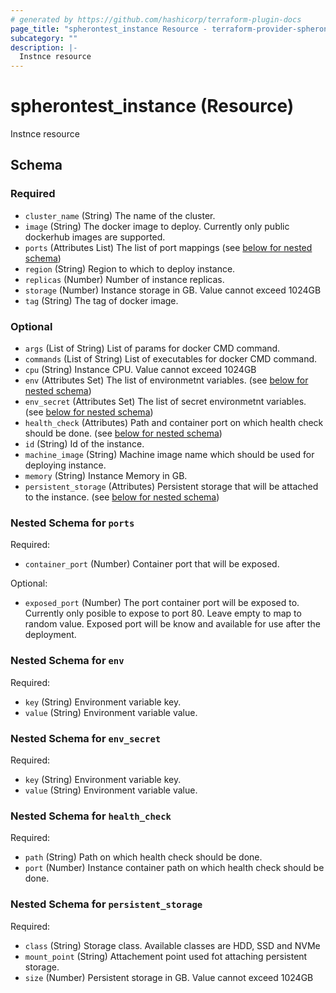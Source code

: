 ```yaml
---
# generated by https://github.com/hashicorp/terraform-plugin-docs
page_title: "spherontest_instance Resource - terraform-provider-spherontest"
subcategory: ""
description: |-
  Instnce resource
---
```


# spherontest_instance (Resource)

Instnce resource



<!-- schema generated by tfplugindocs -->
## Schema

### Required

- `cluster_name` (String) The name of the cluster.
- `image` (String) The docker image to deploy. Currently only public dockerhub images are supported.
- `ports` (Attributes List) The list of port mappings (see [below for nested schema](#nestedatt--ports))
- `region` (String) Region to which to deploy instance.
- `replicas` (Number) Number of instance replicas.
- `storage` (Number) Instance storage in GB. Value cannot exceed 1024GB
- `tag` (String) The tag of docker image.

### Optional

- `args` (List of String) List of params for docker CMD command.
- `commands` (List of String) List of executables for docker CMD command.
- `cpu` (String) Instance CPU. Value cannot exceed 1024GB
- `env` (Attributes Set) The list of environmetnt variables. (see [below for nested schema](#nestedatt--env))
- `env_secret` (Attributes Set) The list of secret environmetnt variables. (see [below for nested schema](#nestedatt--env_secret))
- `health_check` (Attributes) Path and container port on which health check should be done. (see [below for nested schema](#nestedatt--health_check))
- `id` (String) Id of the instance.
- `machine_image` (String) Machine image name which should be used for deploying instance.
- `memory` (String) Instance Memory in GB.
- `persistent_storage` (Attributes) Persistent storage that will be attached to the instance. (see [below for nested schema](#nestedatt--persistent_storage))

<a id="nestedatt--ports"></a>
### Nested Schema for `ports`

Required:

- `container_port` (Number) Container port that will be exposed.

Optional:

- `exposed_port` (Number) The port container port will be exposed to. Currently only posible to expose to port 80. Leave empty to map to random value. Exposed port will be know and available for use after the deployment.


<a id="nestedatt--env"></a>
### Nested Schema for `env`

Required:

- `key` (String) Environment variable key.
- `value` (String) Environment variable value.


<a id="nestedatt--env_secret"></a>
### Nested Schema for `env_secret`

Required:

- `key` (String) Environment variable key.
- `value` (String) Environment variable value.


<a id="nestedatt--health_check"></a>
### Nested Schema for `health_check`

Required:

- `path` (String) Path on which health check should be done.
- `port` (Number) Instance container path on which health check should be done.


<a id="nestedatt--persistent_storage"></a>
### Nested Schema for `persistent_storage`

Required:

- `class` (String) Storage class. Available classes are HDD, SSD and NVMe
- `mount_point` (String) Attachement point used fot attaching persistent storage.
- `size` (Number) Persistent storage in GB. Value cannot exceed 1024GB


